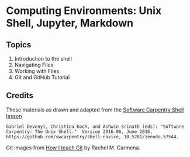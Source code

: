 # Computing Environments: Unix Shell, Jupyter, Markdown

## Topics

1. Introduction to the shell
2. Navigating Files
3. Working with Files
4. Git and GitHub Tutorial







## Credits

These materials as drawn and adapted from the [Software Carpentry Shell lesson](http://swcarpentry.github.io/shell-novice/)
```
Gabriel Devenyi, Christina Koch, and Ashwin Srinath (eds): "Software
Carpentry: The Unix Shell."  Version 2016.06, June 2016,
https://github.com/swcarpentry/shell-novice, 10.5281/zenodo.57544.
```

Git images from [How I teach Git](https://rachelcarmena.github.io/2018/12/12/how-to-teach-git.html) by Rachel M. Carmena.
